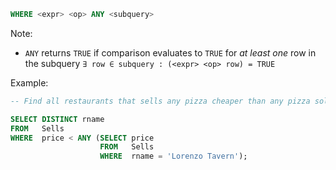 
```sql
WHERE <expr> <op> ANY <subquery>
```

Note:
- `ANY` returns `TRUE` if comparison evaluates to `TRUE` for _at least one_ row in the subquery `∃ row ∈ subquery : (<expr> <op> row) = TRUE`

Example:

```sql
-- Find all restaurants that sells any pizza cheaper than any pizza sold by Lorenzo Tavern (also possible, sells any pizza cheaper than the most expensive pizza sold by Lorenzo Tavern).

SELECT DISTINCT rname
FROM   Sells
WHERE  price < ANY (SELECT price
					FROM   Sells
					WHERE  rname = 'Lorenzo Tavern');
```